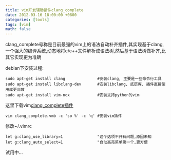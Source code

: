 ```yaml
---
title: vim开发辅助插件clang_complete
date: 2012-03-16 18:00:00 +0800
categories: [tools]
tags: [vim]
math: false
---
```

clang_complete号称是目前最强的vim上的语法自动补齐插件,其实现基于clang,一个强大的编译系统,动态地将c/c++文件解析成语法树,然后基于语法树做补齐,比其它实现更为准确

debian下安装过程:

    sudo apt-get install clang              #安装clang, 主要是一些命令行工具
	sudo apt-get install libclang-dev       #安装libclang, 底层库, 插件直接使用库更高效
    sudo apt-get install vim-nox            #安装支持python的vim

这里下载vim[clang_complete插件](https://www.vim.org/scripts/script.php?script_id=3302)

	vim clang_complete.vmb -c 'so %' -c 'q' #安装vim插件

修改~/.vimrc

    let g:clang_use_library=1               "这个选项不开有问题,原因未知
    let g:clang_auto_select=1				"自动高亮菜单第一个,更方便

试用中...

